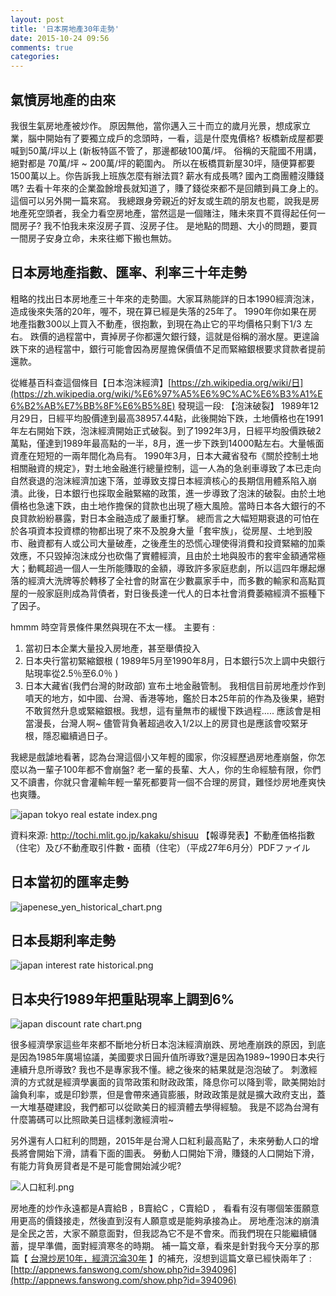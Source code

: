 ```yaml
---
layout: post
title: '日本房地產30年走勢'
date: 2015-10-24 09:56
comments: true
categories: 
---
```

## 氣憤房地產的由來

我很生氣房地產被炒作。 原因無他，當你邁入三十而立的歲月光景，想成家立業，腦中開始有了要獨立成戶的念頭時，一看，這是什麼鬼價格?   板橋新成屋都要喊到50萬/坪以上 (新板特區不管了，那邊都破100萬/坪。 俗稱的天龍國不用講，絕對都是 70萬/坪 ~ 200萬/坪的範圍內。 所以在板橋買新屋30坪，隨便算都要1500萬以上。你告訴我上班族怎麼有辦法買? 
薪水有成長嗎?  國內工商團體沒賺錢嗎? 去看十年來的企業盈餘增長就知道了，賺了錢從來都不是回饋到員工身上的。 這個可以另外開一篇來寫。 
我總跟身旁親近的好友或生疏的朋友也罷，說我是房地產死空頭者，我全力看空房地產，當然這是一個賭注，賭未來買不買得起任何一間房子?  我不怕我未來沒房子買、沒房子住。 是地點的問題、大小的問題，要買一間房子安身立命，未來往鄉下搬也無妨。  

## 日本房地產指數、匯率、利率三十年走勢

粗略的找出日本房地產三十年來的走勢圖。大家耳熟能詳的日本1990經濟泡沫，造成後來失落的20年，喔不，現在算已經是失落的25年了。 1990年你如果在房地產指數300以上買入不動產，很抱歉，到現在為止它的平均價格只剩下1/3 左右。 跌價的過程當中，賣掉房子你都還欠銀行錢，這就是俗稱的溺水屋。更遑論跌下來的過程當中，銀行可能會因為房屋擔保價值不足而緊縮銀根要求貸款者提前還款。 

從維基百科查這個條目【日本泡沫經濟】[https://zh.wikipedia.org/wiki/日](https://zh.wikipedia.org/wiki/%E6%97%A5%E6%9C%AC%E6%B3%A1%E6%B2%AB%E7%BB%8F%E6%B5%8E)  發現這一段:
【泡沫破裂】
1989年12月29日，日經平均股價達到最高38957.44點，此後開始下跌，土地價格也在1991年左右開始下跌，泡沫經濟開始正式破裂。到了1992年3月，日經平均股價跌破2萬點，僅達到1989年最高點的一半，8月，進一步下跌到14000點左右。大量帳面資產在短短的一兩年間化為烏有。
1990年3月，日本大藏省發布《關於控制土地相關融資的規定》，對土地金融進行總量控制，這一人為的急剎車導致了本已走向自然衰退的泡沫經濟加速下落，並導致支撐日本經濟核心的長期信用體系陷入崩潰。此後，日本銀行也採取金融緊縮的政策，進一步導致了泡沫的破裂。由於土地價格也急速下跌，由土地作擔保的貸款也出現了極大風險。當時日本各大銀行的不良貸款紛紛暴露，對日本金融造成了嚴重打擊。
總而言之大幅短期衰退的可怕在於各項資本投資標的物都出現了來不及脫身大量「套牢族」，從房屋、土地到股市、融資都有人或公司大量破產，之後產生的恐慌心理使得消費和投資緊縮的加乘效應，不只毀掉泡沫成分也砍傷了實體經濟，且由於土地與股市的套牢金額通常極大；動輒超過一個人一生所能賺取的金額，導致許多家庭悲劇，所以這四年爆起爆落的經濟大洗牌等於轉移了全社會的財富在少數贏家手中，而多數的輸家和高點買屋的一般家庭則成為背債者，對日後長達一代人的日本社會消費萎縮經濟不振種下了因子。

hmmm 時空背景條件果然與現在不太一樣。 主要有 :
1. 當初日本企業大量投入房地產，甚至舉債投入
2. 日本央行當初緊縮銀根 ( 1989年5月至1990年8月，日本銀行5次上調中央銀行貼現率從2.5％至6.0％ )
3. 日本大藏省(我們台灣的財政部) 宣布土地金融管制。
我相信目前房地產炒作到噴天的地方，如中國、台灣、香港等地，鑑於日本25年前的作為及後果，絕對不敢貿然升息或緊縮銀根。我想，這有量無市的緩慢下跌過程..... 應該會是相當漫長，台灣人啊~ 儘管背負著超過收入1/2以上的房貸也是應該會咬緊牙根，隱忍繼續過日子。



我總是戲謔地看著，認為台灣這個小又年輕的國家，你沒經歷過房地產崩盤，你怎麼以為一輩子100年都不會崩盤?  老一輩的長輩、大人，你的生命經驗有限，你們又不讀書，你就只會灌輸年輕一輩死都要背一個不合理的房貸，難怪炒房地產爽快也爽賺。

![japan  tokyo real estate index.png](http://user-image.logdown.io/user/359/blog/359/post/306205/ITvP9EDCT0ipubfQCr2G_japan%20%20tokyo%20real%20estate%20index.png)

資料來源: http://tochi.mlit.go.jp/kakaku/shisuu  【報導発表】不動產価格指數（住宅）及び不動產取引件數・面積（住宅）（平成27年6月分）PDFファイル

## 日本當初的匯率走勢
![japenese_yen_historical_chart.png](http://user-image.logdown.io/user/359/blog/359/post/306205/823J2osyQC6nQu4Y2cLv_japenese_yen_historical_chart.png)
## 日本長期利率走勢
![japan interest rate historical.png](http://user-image.logdown.io/user/359/blog/359/post/306205/VlEEjhuIRwe109pRgYU1_japan%20interest%20rate%20historical.png)

## 日本央行1989年把重貼現率上調到6%
![japan discount rate chart.png](http://user-image.logdown.io/user/359/blog/359/post/306205/GHSXKc17RiyDsBXJfKZ4_japan%20discount%20rate%20chart.png)

很多經濟學家這些年來都不斷地分析日本泡沫經濟崩跌、房地產崩跌的原因，到底是因為1985年廣場協議，美國要求日圓升值所導致?還是因為1989~1990日本央行連續升息所導致? 我也不是專家我不懂。總之後來的結果就是泡泡破了。
刺激經濟的方式就是經濟學裏面的貨幣政策和財政政策，降息你可以降到零，歐美開始討論負利率，或是印鈔票，但是會帶來通貨膨脹，財政政策是就是擴大政府支出，蓋一大堆基礎建設，我們都可以從歐美日的經濟體去學得經驗。  我是不認為台灣有什麼籌碼可以比照歐美日這樣刺激經濟啦~

另外還有人口紅利的問題，2015年是台灣人口紅利最高點了，未來勞動人口的增長將會開始下滑，請看下面的圖表。 勞動人口開始下滑，賺錢的人口開始下滑，有能力背負房貸者是不是可能會開始減少呢?  


![人口紅利.png](http://user-image.logdown.io/user/359/blog/359/post/306205/hf9KIcNGRNOnYwS0KKnW_%E4%BA%BA%E5%8F%A3%E7%B4%85%E5%88%A9.png)

房地產的炒作永遠都是A賣給B ，B賣給C ，C賣給D ， 看看有沒有哪個笨蛋願意用更高的價錢接走，然後直到沒有人願意或是能夠承接為止。 
房地產泡沫的崩潰是全民之苦，大家不願意面對，但我認為它不是不會來。而我們現在只能繼續儲蓄，提早準備，面對經濟寒冬的時期。
補一篇文章，看來是針對我今天分享的那篇【 [台灣炒房10年，經濟沉淪30年](http://www.cmoney.tw/notes/note-detail.aspx?nid=10219) 】的補充，沒想到這篇文章已經快兩年了 : [http://appnews.fanswong.com/show.php?id=394096](http://appnews.fanswong.com/show.php?id=394096)


